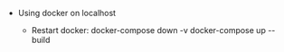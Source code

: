 - Using docker on localhost

  - Restart docker: 
        docker-compose down -v
        docker-compose up --build
